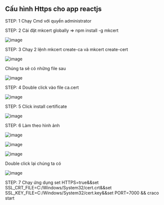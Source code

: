 ## Cấu hình Https cho app reactjs

STEP: 1 Chạy Cmd với quyền administrator

STEP: 2 Cài đặt mkcert globally => npm install -g mkcert 

![image](https://user-images.githubusercontent.com/63473793/167229879-a57a73ea-6c86-4768-9ff9-b7896965d98a.png)

STEP: 3 Chạy 2 lệnh mkcert create-ca và mkcert create-cert

![image](https://user-images.githubusercontent.com/63473793/167229956-744182c9-c39f-4e24-99f8-eed9369bb27b.png)

Chúng ta sẽ có những file sau 

![image](https://user-images.githubusercontent.com/63473793/167230015-573065cd-3416-42bf-aa64-bb90412dd024.png)

STEP: 4 Double click vào file ca.cert

![image](https://user-images.githubusercontent.com/63473793/167230056-220d9781-b10b-4afe-9fb8-d66a0aaf7040.png)

STEP: 5 Click install certificate

![image](https://user-images.githubusercontent.com/63473793/167230063-78df399b-e580-4924-81c7-06b08d5d9092.png)

STEP: 6 Làm theo hình ảnh

![image](https://user-images.githubusercontent.com/63473793/167230142-e3c439a9-cd83-4a7f-8bb0-632ad6bb4e9b.png)

![image](https://user-images.githubusercontent.com/63473793/167230159-535d1898-e4c2-4e34-a80a-4c585df9d898.png)

![image](https://user-images.githubusercontent.com/63473793/167230164-4c3d75f1-f50a-4eb8-9a8d-7a9fe347ba67.png)

Double click lại chúng ta có 

![image](https://user-images.githubusercontent.com/63473793/167230191-6a2ecb33-4571-479d-b129-438ddb0ac7a0.png)

STEP: 7 Chạy ứng dụng set HTTPS=true&&set SSL_CRT_FILE=C:/Windows/System32/cert.crt&&set SSL_KEY_FILE=C:/Windows/System32/cert.key&&set PORT=7000 && craco start
